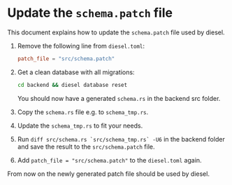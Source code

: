 # Update the `schema.patch` file

This document explains how to update the `schema.patch` file used by diesel.

1. Remove the following line from `diesel.toml`:

   ```toml
   patch_file = "src/schema.patch"
   ```

2. Get a clean database with all migrations:

   ```bash
   cd backend && diesel database reset
   ```

   You should now have a generated `schema.rs` in the backend src folder.

3. Copy the `schema.rs` file e.g. to `schema_tmp.rs`.
4. Update the `schema_tmp.rs` to fit your needs.
5. Run `` diff src/schema.rs `src/schema_tmp.rs` -U6 `` in the backend folder and save the result to the `src/schema.patch` file.
6. Add `patch_file = "src/schema.patch"` to the `diesel.toml` again.

From now on the newly generated patch file should be used by diesel.
